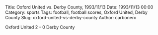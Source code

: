 Title: Oxford United vs. Derby County, 1993/11/13
Date: 1993/11/13 00:00
Category: sports
Tags: football, football scores, Oxford United, Derby County
Slug: oxford-united-vs-derby-county
Author: carbonero


Oxford United 2 - 0 Derby County

